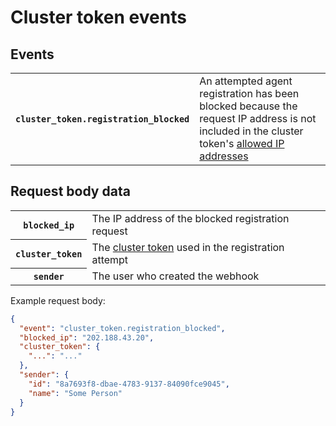 # Cluster token events


## Events

<table>
<tbody>
  <tr>
    <th><code>cluster_token.registration_blocked</code></th>
    <td>An attempted agent registration has been blocked because the request IP address is not included in the cluster token's <a href="/docs/clusters/manage-clusters#set-up-clusters-restrict-access-for-a-cluster-token-by-ip-address">allowed IP addresses</a></td>
  </tr>
</tbody>
</table>

## Request body data

<table>
<tbody>
  <tr><th><code>blocked_ip</code></th><td>The IP address of the blocked registration request</td></tr>
  <tr><th><code>cluster_token</code></th><td>The <a href="/docs/apis/rest-api/clusters#cluster-tokens">cluster token</a> used in the registration attempt</td></tr>
  <tr><th><code>sender</code></th><td>The user who created the webhook</td></tr>
</tbody>
</table>

Example request body:

```json
{
  "event": "cluster_token.registration_blocked",
  "blocked_ip": "202.188.43.20",
  "cluster_token": {
    "...": "..."
  },
  "sender": {
    "id": "8a7693f8-dbae-4783-9137-84090fce9045",
    "name": "Some Person"
  }
}
```
